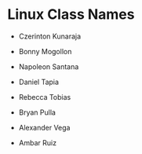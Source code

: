 # Linux Class Names



* Czerinton Kunaraja

* Bonny Mogollon

* Napoleon Santana

* Daniel Tapia

* Rebecca Tobias

* Bryan Pulla
* Alexander Vega


* Ambar Ruiz
